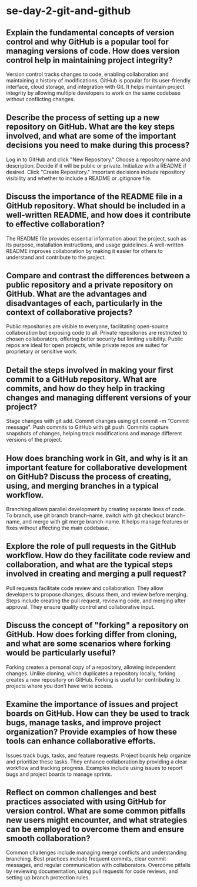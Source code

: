 # se-day-2-git-and-github
## Explain the fundamental concepts of version control and why GitHub is a popular tool for managing versions of code. How does version control help in maintaining project integrity?
Version control tracks changes to code, enabling collaboration and maintaining a history of modifications. GitHub is popular for its user-friendly interface, cloud storage, and integration with Git. It helps maintain project integrity by allowing multiple developers to work on the same codebase without conflicting changes.
## Describe the process of setting up a new repository on GitHub. What are the key steps involved, and what are some of the important decisions you need to make during this process?
Log in to GitHub and click "New Repository."
Choose a repository name and description.
Decide if it will be public or private.
Initialize with a README if desired.
Click "Create Repository."
Important decisions include repository visibility and whether to include a README or .gitignore file.
## Discuss the importance of the README file in a GitHub repository. What should be included in a well-written README, and how does it contribute to effective collaboration?
The README file provides essential information about the project, such as its purpose, installation instructions, and usage guidelines. A well-written README improves collaboration by making it easier for others to understand and contribute to the project.
## Compare and contrast the differences between a public repository and a private repository on GitHub. What are the advantages and disadvantages of each, particularly in the context of collaborative projects?
Public repositories are visible to everyone, facilitating open-source collaboration but exposing code to all. Private repositories are restricted to chosen collaborators, offering better security but limiting visibility. Public repos are ideal for open projects, while private repos are suited for proprietary or sensitive work.
## Detail the steps involved in making your first commit to a GitHub repository. What are commits, and how do they help in tracking changes and managing different versions of your project?
Stage changes with git add.
Commit changes using git commit -m "Commit message".
Push commits to GitHub with git push.
Commits capture snapshots of changes, helping track modifications and manage different versions of the project.
## How does branching work in Git, and why is it an important feature for collaborative development on GitHub? Discuss the process of creating, using, and merging branches in a typical workflow.
Branching allows parallel development by creating separate lines of code. To branch, use git branch branch-name, switch with git checkout branch-name, and merge with git merge branch-name. It helps manage features or fixes without affecting the main codebase.
## Explore the role of pull requests in the GitHub workflow. How do they facilitate code review and collaboration, and what are the typical steps involved in creating and merging a pull request?
Pull requests facilitate code review and collaboration. They allow developers to propose changes, discuss them, and review before merging. Steps include creating the pull request, reviewing code, and merging after approval. They ensure quality control and collaborative input.
## Discuss the concept of "forking" a repository on GitHub. How does forking differ from cloning, and what are some scenarios where forking would be particularly useful?
Forking creates a personal copy of a repository, allowing independent changes. Unlike cloning, which duplicates a repository locally, forking creates a new repository on GitHub. Forking is useful for contributing to projects where you don’t have write access.
## Examine the importance of issues and project boards on GitHub. How can they be used to track bugs, manage tasks, and improve project organization? Provide examples of how these tools can enhance collaborative efforts.
Issues track bugs, tasks, and feature requests. Project boards help organize and prioritize these tasks. They enhance collaboration by providing a clear workflow and tracking progress. Examples include using issues to report bugs and project boards to manage sprints.
## Reflect on common challenges and best practices associated with using GitHub for version control. What are some common pitfalls new users might encounter, and what strategies can be employed to overcome them and ensure smooth collaboration?
Common challenges include managing merge conflicts and understanding branching. Best practices include frequent commits, clear commit messages, and regular communication with collaborators. Overcome pitfalls by reviewing documentation, using pull requests for code reviews, and setting up branch protection rules.

